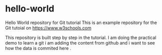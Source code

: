 # hello-world
Hello World repository for Git tutorial
This is an example repository for the Git tutoial on https://www.w3schools.com

This repository is built step by step in the tutorial. I am doing the practical demo to learn a git 
i am adding the content from github and i want to see how the data is commited here .

